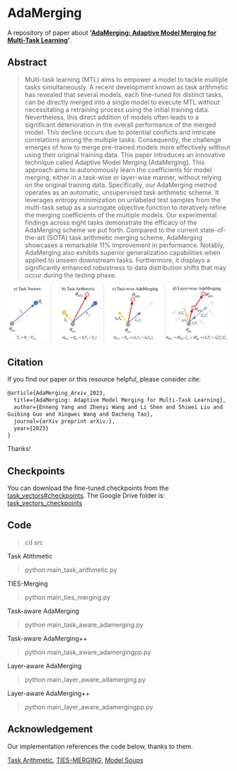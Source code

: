 # AdaMerging

A repository of paper about **'[AdaMerging: Adaptive Model Merging for Multi-Task Learning](https://arxiv.org/abs/)'**.


## Abstract
> Multi-task learning (MTL) aims to empower a model to tackle multiple tasks simultaneously. A recent development known as task arithmetic has revealed that several models, each fine-tuned for distinct tasks, can be directly merged into a single model to execute MTL without necessitating a retraining process using the initial training data. Nevertheless, this direct addition of models often leads to a significant deterioration in the overall performance of the merged model. This decline occurs due to potential conflicts and intricate correlations among the multiple tasks. Consequently, the challenge emerges of how to merge pre-trained models more effectively without using their original training data. This paper introduces an innovative technique called Adaptive Model Merging (AdaMerging). This approach aims to autonomously learn the coefficients for model merging, either in a task-wise or layer-wise manner, without relying on the original training data. Specifically, our AdaMerging method operates as an automatic, unsupervised task arithmetic scheme. It leverages entropy minimization on unlabeled test samples from the multi-task setup as a surrogate objective function to iteratively refine the merging coefficients of the multiple models. Our experimental findings across eight tasks demonstrate the efficacy of the AdaMerging scheme we put forth. Compared to the current state-of-the-art (SOTA) task arithmetic merging scheme, AdaMerging showcases a remarkable 11\% improvement in performance. Notably, AdaMerging also exhibits superior generalization capabilities when applied to unseen downstream tasks. Furthermore, it displays a significantly enhanced robustness to data distribution shifts that may occur during the testing phase.

<center>
<img src="./AdaMerging.png" alt="AdaMerging" width="800"/>
</center>


## Citation
If you find our paper or this resource helpful, please consider cite:
```
@article{AdaMerging_Arxiv_2023,
  title={AdaMerging: Adaptive Model Merging for Multi-Task Learning},
  author={Enneng Yang and Zhenyi Wang and Li Shen and Shiwei Liu and Guibing Guo and Xingwei Wang and Dacheng Tao},
  journal={arXiv preprint arXiv:},
  year={2023}
}
```
Thanks!


## Checkpoints

You can download the fine-tuned checkpoints from the [task_vectors#checkpoints](https://github.com/mlfoundations/task_vectors#checkpoints).
The Google Drive folder is: [task_vectors_checkpoints](https://drive.google.com/drive/folders/1u_Tva6x0p6oxu5Eo0ZZsf-520Cc_3MKw)

## Code

> cd src

Task Atithmetic
> python main_task_arithmetic.py

TIES-Merging
> python main_ties_merging.py

Task-aware AdaMerging
> python main_task_aware_adamerging.py

Task-aware AdaMerging++
> python main_task_aware_adamergingpp.py

Layer-aware AdaMerging
> python main_layer_aware_adamerging.py

Layer-aware AdaMerging++
> python main_layer_aware_adamergingpp.py

## Acknowledgement
Our implementation references the code below, thanks to them.

[Task Arithmetic](https://github.com/mlfoundations/task_vectors), [TIES-MERGING](https://github.com/prateeky2806/ties-merging/tree/main), [Model Soups](https://github.com/mlfoundations/model-soups)
